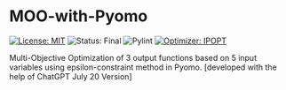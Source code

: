# MOO-with-Pyomo
[![License: MIT](https://img.shields.io/badge/License-MIT-blueviolet.svg)](https://opensource.org/licenses/MIT)
![Status: Final](https://img.shields.io/badge/Status-Final-yellowgreen.svg)
![Pylint](https://img.shields.io/badge/PyLint-8.06/10-brightgreen)
[![Optimizer: IPOPT](https://img.shields.io/badge/Optimizer-IPOPT-orange.svg)](https://github.com/armiro/MOO-with-Pyomo/tree/main/optimizer)

Multi-Objective Optimization of 3 output functions based on 5 input variables using epsilon-constraint method in Pyomo. [developed with the help of ChatGPT July 20 Version]
